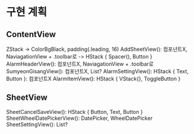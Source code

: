 # 구현 계획

## ContentView

ZStack -> ColorBgBlack, padding(.leading, 16)
AddSheetView(): 컴포넌트X, NaviagationView + .toolbar로 -> HStack { Spacer(), Button }
AlarmHeaderView(): 컴포넌트X, NaviagationView + .toolbar로
SumyeonGisangView(): 컴포넌트X, List?
AlarmSettingView(): HStack { Text, Button }: 컴포넌트X
AlarmItemView(): HStack { VStack{}, ToggleButton }


## SheetView

SheetCancelSaveView(): HStack { Button, Text, Button }
SheetWheelDatePickerView(): DatePicker, WheelDatePicker
SheetSettingView(): List?
